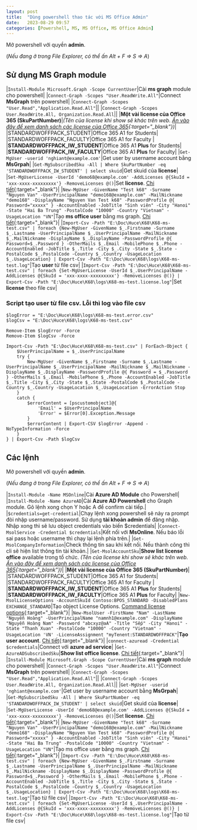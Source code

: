 ```yaml
---
layout: post
title:  "Dùng powershell thao tác với MS Office Admin"
date:   2023-08-29 09:57
categories: [Powershell, MS, MS Office, MS Office Admin]
---
```

Mở powershell với quyền **admin**.

(*Nếu đang ở trong File Explorer, có thể ấn Alt + F => S => A*)

## Sử dụng MS Graph module

|`Install-Module Microsoft.Graph -Scope CurrentUser`|Cài **ms graph** module cho powershell|
|`Connect-Graph -Scopes "User.ReadWrite.All"`|Connect **MsGraph** trên powershell|
|`Connect-Graph -Scopes "User.Read","Application.Read.All"`||
|`Connect-Graph -Scopes User.ReadWrite.All, Organization.Read.All`||
|**Một vài license của Office 365 (SkuPartNumber)**|*(Tên của license khi show sẽ khác trên web. [Ấn vào đây để xem danh sách các license của Office 365](https://learn.microsoft.com/en-us/MicrosoftTeams/sku-reference-edu){:target="_blank"})*|
|STANDARDWOFFPACK_STUDENT|Office 365 A1 for Students|
|STANDARDWOFFPACK_FACULTY|Office 365 A1 for Faculty	|
|**STANDARDWOFFPACK_IW_STUDENT**|Office 365 A1 **Plus** for Students|
|**STANDARDWOFFPACK_IW_FACULTY**|Office 365 A1 **Plus** for Faculty|
|`Get-MgUser -userid 'nghiant@example.com'`|Get user by username account bằng **MsGrpah**|
|`Get-MgSubscribedSku -All | Where SkuPartNumber -eq 'STANDARDWOFFPACK_IW_STUDENT' | select skuid`|Get skuid của **license**|
|`Set-MgUserLicense -UserId 'demo68@example.com' -AddLicenses @{SkuId = 'xxx-xxxx-xxxxxxxxx'} -RemoveLicenses @()`|Set **license**. [Chi tiết](https://learn.microsoft.com/en-us/powershell/module/microsoft.graph.users.actions/set-mguserlicense?view=graph-powershell-1.0){:target="_blank"}|
|`New-MgUser -GivenName "Test k68" -Surname "Nguyen Van" -UserPrincipalName "demo168@example.com" -MailNickname "demo168" -DisplayName "Nguyen Van Test k68" -PasswordProfile @{ Password="xxxxx" } -AccountEnabled -JobTitle "Sinh viên" -City "Hanoi" -State "Hai Ba Trung" -PostalCode "10000" -Country "Vietnam" -UsageLocation "VN"`|Tạo **ms office user** bằng ms graph. [Chi tiết](https://learn.microsoft.com/en-us/powershell/module/microsoft.graph.users/new-mguser?view=graph-powershell-1.0){:target="_blank"}|
|`Import-Csv -Path "E:\Doc\Huce\K68\K68-ms-test.csv" | foreach {New-MgUser -GivenName $_.Firstname -Surname $_.Lastname -UserPrincipalName $_.UserPrincipalName -MailNickname $_.MailNickname -DisplayName $_.DisplayName -PasswordProfile @{ Password=$_.Password } -OtherMails $_.Email -MobilePhone $_.Phone -AccountEnabled -JobTitle $_.Title -City $_.City -State $_.State -PostalCode $_.PostalCode -Country $_.Country -UsageLocation $_.UsageLocation} | Export-Csv -Path "E:\Doc\Huce\K68\logs\K68-ms-test.log"`|Tạo **user** từ file csv|
|`Import-Csv -Path "E:\Doc\Huce\K68\K68-ms-test.csv" | foreach {Set-MgUserLicense -UserId $_.UserPrincipalName -AddLicenses @{SkuId = 'xxx-xxxx-xxxxxxxxx'} -RemoveLicenses @()} | Export-Csv -Path "E:\Doc\Huce\K68\logs\K68-ms-test.license.log"`|Set **license** theo file csv|

### Script tạo user từ file csv. Lỗi thì log vào file csv
```
$logError = "E:\Doc\Huce\K68\logs\K68-ms-test.error.csv"
$logCsv = "E:\Doc\Huce\K68\logs\K68-ms-test.csv"

Remove-Item $logError -Force
Remove-Item $logCsv -Force

Import-Csv -Path "E:\Doc\Huce\K68\K68-ms-test.csv" | ForEach-Object { 
    $UserPrincipalName = $_.UserPrincipalName
    try {
        New-MgUser -GivenName $_.Firstname -Surname $_.Lastname -UserPrincipalName $_.UserPrincipalName -MailNickname $_.MailNickname -DisplayName $_.DisplayName -PasswordProfile @{ Password = $_.Password } -OtherMails $_.Email -MobilePhone $_.Phone -AccountEnabled -JobTitle $_.Title -City $_.City -State $_.State -PostalCode $_.PostalCode -Country $_.Country -UsageLocation $_.UsageLocation -ErrorAction Stop
    }
    catch {
        $errorContent = [pscustomobject]@{
            'Email' = $UserPrincipalName
            'Error' = $Error[0].Exception.Message
        }
        $errorContent | Export-CSV $logError -Append -NoTypeInformation -Force
    }
} | Export-Csv -Path $logCsv
```

## Các lệnh

Mở powershell với quyền **admin**.

(*Nếu đang ở trong File Explorer, có thể ấn Alt + F => S => A*)

|`Install-Module -Name MSOnline`|Cài **Azure AD Module** cho Powershell|
|`Install-Module -Name AzureAD`|Cài **Azure AD Powershell** cho Graph module. Gõ lệnh xong chọn Y hoặc A để confirm cài tiếp.|
|`$credentials=get-credential`|Chạy lệnh xong powershell sẽ nảy ra prompt đòi nhập username/password. Sử dụng **tài khoản admin** để đăng nhập. Nhập xong thì sẽ lưu object credentials vào biến $credentials|
|`Connect-MsolService -Credential $credentials`|Kết nối với **MsOnline**. Nếu báo lỗi sai pass hoặc username thì chạy lại lệnh phía trên.|
|`Get-MsolCompanyInformation`|Check thông tin sau khi kết nối. Nếu thành công thì cli sẽ hiện list thông tin tài khoản.|
|`Get-MsolAccountSku`|**Show list license office** available trong tổ chức. *(Tên của license khi show sẽ khác trên web. [Ấn vào đây để xem danh sách các license của Office 365](https://learn.microsoft.com/en-us/MicrosoftTeams/sku-reference-edu){:target="_blank"})*|
|**Một vài license của Office 365 (SkuPartNumber)**|
|STANDARDWOFFPACK_STUDENT|Office 365 A1 for Students|
|STANDARDWOFFPACK_FACULTY|Office 365 A1 for Faculty	|
|**STANDARDWOFFPACK_IW_STUDENT**|Office 365 A1 **Plus** for Students|
|**STANDARDWOFFPACK_IW_FACULTY**|Office 365 A1 **Plus** for Faculty|
|`New-MsolLicenseOptions -AccountSkuId Contoso:BPOS_STANDARD -DisabledPlans EXCHANGE_STANDARD`|Tạo object License Options. [Command license options](https://learn.microsoft.com/en-us/powershell/module/msonline/new-msollicenseoptions?view=azureadps-1.0){:target="_blank"}|
|`New-MsolUser -FirstName "Nam" -LastName "Nguyễn Hoàng" -UserPrincipalName "namnh1@example.com" -DisplayName "Nguyễn Hoàng Nam" -Password "abcxyz@aA" -Title "Sếp" -City "Hanoi" -State "Thanh Xuan" -PostalCode "10000" -Country "Vietnam" -UsageLocation 'VN' -LicenseAssignment "myTenent:STANDARDWOFFPACK"`|**Tạo user account**. [Chi tiết](https://learn.microsoft.com/en-us/powershell/module/msonline/new-msoluser?view=azureadps-1.0){:target="_blank"}|
|`connect-azuread -Credential $credentials`|Connect với **azure ad service**|
|`Get-AzureADSubscribedSku`|**Show list office license**. [Chi tiết](https://learn.microsoft.com/en-us/microsoft-365/enterprise/view-account-license-and-service-details-with-microsoft-365-powershell?view=o365-worldwide){:target="_blank"}|
|`Install-Module Microsoft.Graph -Scope CurrentUser`|Cài **ms graph** module cho powershell|
|`Connect-Graph -Scopes "User.ReadWrite.All"`|Connect **MsGraph** trên powershell|
|`Connect-Graph -Scopes "User.Read","Application.Read.All"`||
|`Connect-Graph -Scopes User.ReadWrite.All, Organization.Read.All`||
|`Get-MgUser -userid 'nghiant@example.com'`|Get user by username account bằng **MsGrpah**|
|`Get-MgSubscribedSku -All | Where SkuPartNumber -eq 'STANDARDWOFFPACK_IW_STUDENT' | select skuid`|Get skuid của **license**|
|`Set-MgUserLicense -UserId 'demo68@example.com' -AddLicenses @{SkuId = 'xxx-xxxx-xxxxxxxxx'} -RemoveLicenses @()`|Set **license**. [Chi tiết](https://learn.microsoft.com/en-us/powershell/module/microsoft.graph.users.actions/set-mguserlicense?view=graph-powershell-1.0){:target="_blank"}|
|`New-MgUser -GivenName "Test k68" -Surname "Nguyen Van" -UserPrincipalName "demo168@example.com" -MailNickname "demo168" -DisplayName "Nguyen Van Test k68" -PasswordProfile @{ Password="xxxxx" } -AccountEnabled -JobTitle "Sinh viên" -City "Hanoi" -State "Hai Ba Trung" -PostalCode "10000" -Country "Vietnam" -UsageLocation "VN"`|Tạo ms office user bằng ms graph. [Chi tiết](https://learn.microsoft.com/en-us/powershell/module/microsoft.graph.users/new-mguser?view=graph-powershell-1.0){:target="_blank"}|
|`Import-Csv -Path "E:\Doc\Huce\K68\K68-ms-test.csv" | foreach {New-MgUser -GivenName $_.Firstname -Surname $_.Lastname -UserPrincipalName $_.UserPrincipalName -MailNickname $_.MailNickname -DisplayName $_.DisplayName -PasswordProfile @{ Password=$_.Password } -OtherMails $_.Email -MobilePhone $_.Phone -AccountEnabled -JobTitle $_.Title -City $_.City -State $_.State -PostalCode $_.PostalCode -Country $_.Country -UsageLocation $_.UsageLocation} | Export-Csv -Path "E:\Doc\Huce\K68\logs\K68-ms-test.log"`|Tạo từ file csv|
|`Import-Csv -Path "E:\Doc\Huce\K68\K68-ms-test.csv" | foreach {Set-MgUserLicense -UserId $_.UserPrincipalName -AddLicenses @{SkuId = 'xxx-xxxx-xxxxxxxxx'} -RemoveLicenses @()} | Export-Csv -Path "E:\Doc\Huce\K68\logs\K68-ms-test.license.log"`|Tạo từ file csv|